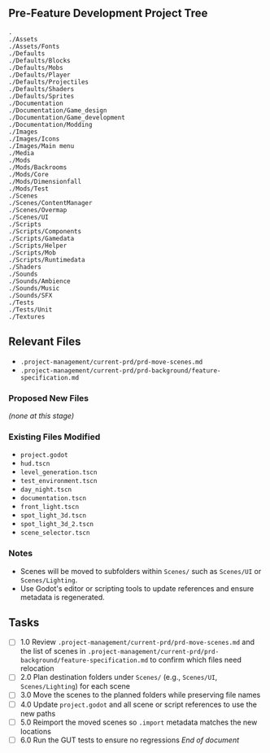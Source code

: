 ## Pre-Feature Development Project Tree
```
.
./Assets
./Assets/Fonts
./Defaults
./Defaults/Blocks
./Defaults/Mobs
./Defaults/Player
./Defaults/Projectiles
./Defaults/Shaders
./Defaults/Sprites
./Documentation
./Documentation/Game_design
./Documentation/Game_development
./Documentation/Modding
./Images
./Images/Icons
./Images/Main menu
./Media
./Mods
./Mods/Backrooms
./Mods/Core
./Mods/Dimensionfall
./Mods/Test
./Scenes
./Scenes/ContentManager
./Scenes/Overmap
./Scenes/UI
./Scripts
./Scripts/Components
./Scripts/Gamedata
./Scripts/Helper
./Scripts/Mob
./Scripts/Runtimedata
./Shaders
./Sounds
./Sounds/Ambience
./Sounds/Music
./Sounds/SFX
./Tests
./Tests/Unit
./Textures
```

## Relevant Files
- `.project-management/current-prd/prd-move-scenes.md`
- `.project-management/current-prd/prd-background/feature-specification.md`

### Proposed New Files
*(none at this stage)*

### Existing Files Modified
- `project.godot`
- `hud.tscn`
- `level_generation.tscn`
- `test_environment.tscn`
- `day_night.tscn`
- `documentation.tscn`
- `front_light.tscn`
- `spot_light_3d.tscn`
- `spot_light_3d_2.tscn`
- `scene_selector.tscn`

### Notes
- Scenes will be moved to subfolders within `Scenes/` such as `Scenes/UI` or `Scenes/Lighting`.
- Use Godot's editor or scripting tools to update references and ensure metadata is regenerated.

## Tasks
- [ ] 1.0 Review `.project-management/current-prd/prd-move-scenes.md` and the list of scenes in `.project-management/current-prd/prd-background/feature-specification.md` to confirm which files need relocation
- [ ] 2.0 Plan destination folders under `Scenes/` (e.g., `Scenes/UI`, `Scenes/Lighting`) for each scene
- [ ] 3.0 Move the scenes to the planned folders while preserving file names
- [ ] 4.0 Update `project.godot` and all scene or script references to use the new paths
- [ ] 5.0 Reimport the moved scenes so `.import` metadata matches the new locations
- [ ] 6.0 Run the GUT tests to ensure no regressions
*End of document*
